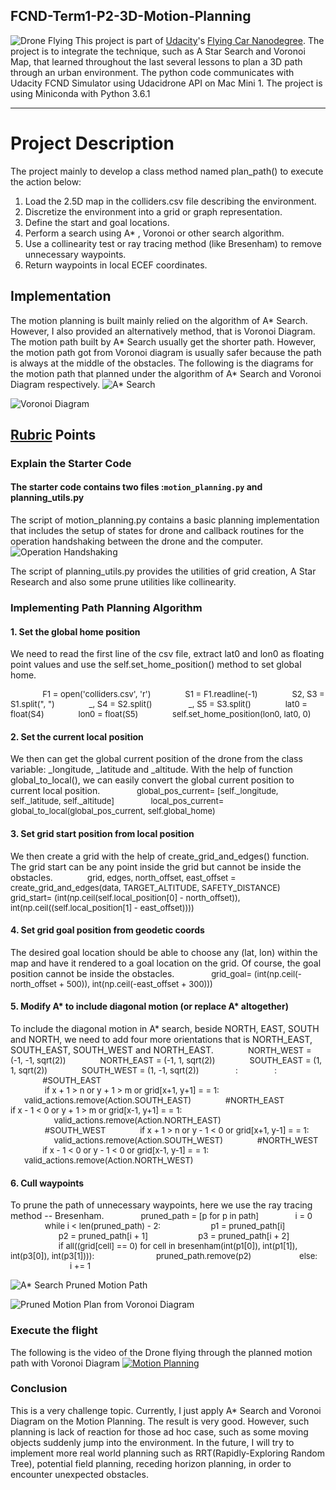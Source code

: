﻿## FCND-Term1-P2-3D-Motion-Planning
![Drone Flying](https://lh3.googleusercontent.com/KXhvQn59o4YO2fp-3QSlWIRMKoTWXacLE5yX2bsNpWMLYmT699cnSqqL_KMgA5cyWLhlf_eo9LgZi5Bvf6dmvEuaWom8U1mRP7mh4PnoovSsTdaGKwS1Xi7rWQVFSBzi9IOzfkBa58U67VtFwhzgBcuWTgBuoeHIce-qctPdPqcDUExXFd8Kagpeij45KgZ-rOyvlp5ZIlF92uRB9tzZadqmDKswkBhNqA3HOPCxm_BgBD_h3owipzeGPEzsDxuHI5PRtOg_EKTBjhhlS7oXVE9wMWfvSPgMHR-1mU6HCS6h1BUX21AkjbbFHfCfVYXea637tfKS-rNCIMObq4RNjzY92cYXALniCNM38y7ftBtHIuO_ocjRvaqcZbjkCgxBSWGJnxcQOcY_Brrox9_9AXjEqZ51FnlpKKV5PL-a5xCFrgo2oaRCv0dJIFdujzbILFDrkTbEAoFPHU8b_LwT4RlGEBN8eD6v3gn2WCxbQAOQrfm8WR_f82Ve7s63z5KBJuMIkmZBp4IKoHoQ-mDvOPx2FI7E9FrmYnB4yj1X_1de70xoGr6bcRtn-FxwLkfalwLj_7sPSfDqyFz0c6ujZrYxN0kw_Flti4y-9tM5yPUkJ2BWY8NRFhj4s-9pv4IIbHZ8N1k1Ogbosa2LawHqDUDzUfsW9pWgSxtYgTk9VDt73Lvm6jv9Dm1M80je3gxh5pw-iRDIjxJJc9kzTFgJoB2s=w1280-h720-no?authuser=0)
This project is part of [Udacity](https://www.udacity.com "Udacity - Be in demand")'s [Flying Car Nanodegree](https://www.udacity.com/course/flying-car-nanodegree--nd787).  The project is to integrate the technique, such as A Star Search and Voronoi Map, that learned throughout the last several lessons to plan a 3D path through an urban environment.   The python code communicates with Udacity FCND Simulator using Udacidrone API on Mac Mini 1.  The project is using Miniconda with Python 3.6.1


---


# Project Description
The project mainly to develop a class method named plan_path() to execute the action below:
1. Load the 2.5D map in the colliders.csv file describing the environment.
2. Discretize the environment into a grid or graph representation.
3. Define the start and goal locations.
4. Perform a search using A* , Voronoi or other search algorithm.
5. Use a collinearity test or ray tracing method (like Bresenham) to remove unnecessary waypoints.
6. Return waypoints in local ECEF coordinates.

## Implementation
The motion planning is built mainly relied on the algorithm of A* Search.  However, I also provided an alternatively method, that is Voronoi Diagram.  The motion path built by A* Search usually get the shorter path.  However, the motion path got from Voronoi diagram is usually safer because the path is always at the middle of the obstacles.  The following is the diagrams for the motion path that planned under the algorithm of A* Search and Voronoi Diagram respectively.
![A* Search](https://lh3.googleusercontent.com/aZdFgWReUMX12dC7KNj9ewd_zRmEgd7uSZ_-95P8FMS_lJ3ms6UtDvgK0rtSglmPHcoOQTZbPXkQgEIZyBAovA7BZP6PuQgRMTnb2UXWV1T6JBlpBFXj3MTBg1FzIA8Cj0bF2sMoW3-PIF892_Ya06lnhfRmeV5tciRispSbba5rtlnZ09gpKGhM2xZFcGCIZUMPJlPqb6e1vEjXZTp23WvU3qqhNswPRoil_3FUsKXTi0ZQ-BsPRluBDzNJSpZmxZ7jTvuSK4yXGqbyJivDnHUTSixnp-B_wIv42JYJRoCo2E8VdhXqt5szMIFNSV0ToGxIzcj-J7Vs3BA40CD5NiIiMcpU4oXx3NBz5bUhlCGcLZraiYaVDrnIyGYXazHaNLAlJCse3kgdHLwWa2NZVZVZYpm3o3upd0lnHdHD3QL6AXeTab5HMRX6uogXX8dBDVAITRYOkkrVFJwAYWqZDkn2_YSvwSbU-D4boEYkjMpI1k5Q92dCbOtgy3jSbrozsXshfFZkfgfgYFAL_qLVucIcrD0DwOto9hXNfskrWVeQoeTgnF2GPeM95mzZqfV0KAkFIgVPv3IeW0sXgPDnzfmdHT2eHGasJAKkmHjhTBxiB2NeJEHmdhqtcVs-_IT3RzJqfdqqNZllDsUN2uHM9Gp8yC5AlCwr6RELXxx22nJqAXQ6Ru6hswzK3wnFvyreVn1Jw5CXU4hGENUvrvi_hml1=s864-no?authuser=0)

![Voronoi Diagram](https://lh3.googleusercontent.com/O54EMbZvhGHGAY5As4gR1CMBEtevEJMlQiM0tazjdLKOZvFNu_1UZjydYCDuNgOdX14KivK8BrWuoSO3hN5AA0ZbKV8QNpcRTd-MNgEZmO2EsvowJxcIawrqjAremLs71fOmL49B4Y4D99QeVwKda0EvyU4kt1jL9sSZT_W51GWdSfTJ4fpwqix0puM34hXioW6mOpc_3NweuKTYlwqmqplLguNUIuewi4sCf5S1QXENKViWnE8DHGESdpvuegfnzbIxXvSkHLapHTrO3vt2JFmXoQkGcJBMZy7z9L1-Nu6vXdtAaq6ZC2wWDift7kNRsVRVhr5_W7CKHmzB-duwD5XT4Eu3xpQxRmpwz5j82el_LGyAvqQjV-Zh8p-ZyFVs_RatgXlq40TX9iLbSQkmVJrGEuhm1SnD0cMMnZtqQsybQ1W_nFeqo7nLdh8zf7ux5LHOFt1tQakhxOn-HdfiJzy-9DRmRL3ZUFMy4GyJyGoLaoZJ9Akme-EfwXLh_fEpTyFKDFGSKUGYgeLTvIpm4bO0RqtCauocIqZ9Imy8TJQb9tfzXASwdfxFuFax9_aumpO8daFCaJ-rU9YWjn9Oz5RRPpTLOE8wJWI5DtxweD9ihbLIP4JryMRQZDwaenXX6PMrZEr3CeRMxNEdhNDh6wznMxSD-Sfyha07nfShQhKYeep3RAFeIXz2UYopLLz5HjOqMBqCyZCohMok3lFNVzq-=s864-no?authuser=0)



## [Rubric](https://review.udacity.com/#!/rubrics/1534/view) Points



### Explain the Starter Code

#### The starter code contains two files :`motion_planning.py` and planning_utils.py
The script of motion_planning.py contains a basic planning implementation that includes the setup of states for drone and callback routines for the operation handshaking between the drone and the computer.
![Operation Handshaking](https://lh3.googleusercontent.com/Wd0iZqlxMshO2IvRMbQUxkbgmJLckhTdLCOwSjwOoXkyA5ImGiZCVN2ZpsfR2uMoNiGRMzRHMk1ShS2QwcZr4l5QE4dcSOLsWsiwJAOpRAPmW8-KhMOJ0Q7djeb4FQlbw6PyZcatDAQkvcuL2EyTfxklQl8ORo68gdHiUcKmr682QDmmSejpfbW-H-dFDx6FPIEodf88J-IFLuUd7dBjd2kb3GLDfnS6DR7qy8_7qVDGIhQFN53XMGh64-WMhImFO7IhgVjClmVXUgd9i33pjkgACcCGbyaycn6su8fZsxYdAHG9c1gaBdJMZHWFsZgj3e9JKxNRlrTAbO5ItY3kQoC6-gdnJBRZFeJt7ctiHd_J2LGFXyOFSxsYdWIGMmeD8tnIqzoWN20yZqaLNR76-q4p-RghgJEkKTaMBPm6IgcdJNHOlI521kXg6ZAbRYFTirnyzRAPoyRr_JVJ3KddQpLBbF9Tj2WKgKAc178ygrXNT1cok9IlvdOJQsb1aDC3cB_s0d2AZrp0cc4mauOV3D8MEA8SC5xm3U1iYMUMWnzfxb9YlThHQb3h2hvTNHK4Dz_5WEgZBEhDhtAiCYnd6n1YWUzz6i3iMjvkmKzhbYWLxNwAR3-yFhcWgrhIXy6zzvGMbKiF4K_FoU7uBWdDM1F4Ty20kxJ1P5CKWLrNRHfBnld-wOjvbWj7qye-TM1p4HFtiASdQu3Z6ZWjUFyb4ZgO=w960-h720-no?authuser=0)


The script of planning_utils.py provides the utilities of grid creation, A Star Research and also some prune utilities like collinearity.

### Implementing Path Planning Algorithm

#### 1. Set the global home position
We need to read the first line of the csv file, extract lat0 and lon0 as floating point values and use the self.set_home_position() method to set global home. 
			
<font size="2"> &nbsp;&nbsp;&nbsp;&nbsp;&nbsp;&nbsp;&nbsp;&nbsp;&nbsp;&nbsp;&nbsp;&nbsp;&nbsp;&nbsp;F1 = open('colliders.csv', 'r')
&nbsp;&nbsp;&nbsp;&nbsp;&nbsp;&nbsp;&nbsp;&nbsp;&nbsp;&nbsp;&nbsp;&nbsp;&nbsp;&nbsp;S1 = F1.readline(-1)
&nbsp;&nbsp;&nbsp;&nbsp;&nbsp;&nbsp;&nbsp;&nbsp;&nbsp;&nbsp;&nbsp;&nbsp;&nbsp;&nbsp;S2, S3 = S1.split(", ")
&nbsp;&nbsp;&nbsp;&nbsp;&nbsp;&nbsp;&nbsp;&nbsp;&nbsp;&nbsp;&nbsp;&nbsp;&nbsp;&nbsp;_, S4 = S2.split()
&nbsp;&nbsp;&nbsp;&nbsp;&nbsp;&nbsp;&nbsp;&nbsp;&nbsp;&nbsp;&nbsp;&nbsp;&nbsp;&nbsp; _, S5 = S3.split()
            &nbsp;&nbsp;&nbsp;&nbsp;&nbsp;&nbsp;&nbsp;&nbsp;&nbsp;&nbsp;&nbsp;&nbsp;&nbsp;&nbsp;lat0 = float(S4)
            &nbsp;&nbsp;&nbsp;&nbsp;&nbsp;&nbsp;&nbsp;&nbsp;&nbsp;&nbsp;&nbsp;&nbsp;&nbsp;&nbsp;lon0 = float(S5)
            &nbsp;&nbsp;&nbsp;&nbsp;&nbsp;&nbsp;&nbsp;&nbsp;&nbsp;&nbsp;&nbsp;&nbsp;&nbsp;&nbsp;self.set_home_position(lon0, lat0, 0)
</font>


#### 2. Set the current local position
We then can get the global current position of the drone from the class variable: _longitude, _latitude and _altitude.  With the help of function global_to_local(),  we can easily convert the global current position to current local position.
<font size="2"> &nbsp;&nbsp;&nbsp;&nbsp;&nbsp;&nbsp;&nbsp;&nbsp;&nbsp;&nbsp;&nbsp;&nbsp;&nbsp;&nbsp; global_pos_current= [self._longitude, self._latitude, self._altitude]
&nbsp;&nbsp;&nbsp;&nbsp;&nbsp;&nbsp;&nbsp;&nbsp;&nbsp;&nbsp;&nbsp;&nbsp;&nbsp;&nbsp; local_pos_current= global_to_local(global_pos_current, self.global_home)
</font>

#### 3. Set grid start position from local position
We then create a grid with the help of create_grid_and_edges() function.  The grid start can be any point inside the grid but cannot be inside the obstacles.
<font size="2"> &nbsp;&nbsp;&nbsp;&nbsp;&nbsp;&nbsp;&nbsp;&nbsp;&nbsp;&nbsp;&nbsp;&nbsp;&nbsp;&nbsp;grid, edges, north_offset, east_offset = create_grid_and_edges(data, TARGET_ALTITUDE, SAFETY_DISTANCE)
&nbsp;&nbsp;&nbsp;&nbsp;&nbsp;&nbsp;&nbsp;&nbsp;&nbsp;&nbsp;&nbsp;&nbsp;&nbsp;&nbsp; grid_start= (int(np.ceil(self.local_position[0] - north_offset)), int(np.ceil((self.local_position[1] - east_offset))))
</font>

#### 4. Set grid goal position from geodetic coords
The desired goal location should be able to choose any (lat, lon) within the map and have it rendered to a goal location on the grid.  Of course, the goal position cannot be inside the obstacles.
<font size="2"> &nbsp;&nbsp;&nbsp;&nbsp;&nbsp;&nbsp;&nbsp;&nbsp;&nbsp;&nbsp;&nbsp;&nbsp;&nbsp;&nbsp; grid_goal= (int(np.ceil(-north_offset + 500)), int(np.ceil(-east_offset + 300)))
</font>
#### 5. Modify A* to include diagonal motion (or replace A* altogether)
To include the diagonal motion in A* search,  beside NORTH,  EAST,  SOUTH and NORTH, we need to add four more orientations that is NORTH_EAST, SOUTH_EAST, SOUTH_WEST and NORTH_EAST.
<font size="2"> 
    &nbsp;&nbsp;&nbsp;&nbsp;&nbsp;&nbsp;&nbsp;&nbsp;&nbsp;&nbsp;&nbsp;&nbsp;&nbsp;&nbsp;NORTH_WEST = (-1, -1, sqrt(2))
    &nbsp;&nbsp;&nbsp;&nbsp;&nbsp;&nbsp;&nbsp;&nbsp;&nbsp;&nbsp;&nbsp;&nbsp;&nbsp;&nbsp;NORTH_EAST = (-1, 1, sqrt(2))
    &nbsp;&nbsp;&nbsp;&nbsp;&nbsp;&nbsp;&nbsp;&nbsp;&nbsp;&nbsp;&nbsp;&nbsp;&nbsp;&nbsp;SOUTH_EAST = (1, 1, sqrt(2))
    &nbsp;&nbsp;&nbsp;&nbsp;&nbsp;&nbsp;&nbsp;&nbsp;&nbsp;&nbsp;&nbsp;&nbsp;&nbsp;&nbsp;SOUTH_WEST = (1, -1, sqrt(2))
&nbsp;&nbsp;&nbsp;&nbsp;&nbsp;&nbsp;&nbsp;&nbsp;&nbsp;&nbsp;&nbsp;&nbsp;&nbsp;&nbsp;						    :
&nbsp;&nbsp;&nbsp;&nbsp;&nbsp;&nbsp;&nbsp;&nbsp;&nbsp;&nbsp;&nbsp;&nbsp;&nbsp;&nbsp;						    :
    &nbsp;&nbsp;&nbsp;&nbsp;&nbsp;&nbsp;&nbsp;&nbsp;&nbsp;&nbsp;&nbsp;&nbsp;&nbsp;&nbsp;#SOUTH_EAST		
&nbsp;&nbsp;&nbsp;&nbsp;&nbsp;&nbsp;&nbsp;&nbsp;&nbsp;&nbsp;&nbsp;&nbsp;&nbsp;&nbsp;    if x + 1 > n or y + 1 > m or grid[x+1, y+1] = = 1:
        &nbsp;&nbsp;&nbsp;&nbsp;&nbsp;&nbsp;&nbsp;&nbsp;&nbsp;&nbsp;&nbsp;&nbsp;&nbsp;&nbsp; &nbsp;&nbsp;&nbsp;&nbsp;&nbsp;&nbsp;valid_actions.remove(Action.SOUTH_EAST)
    &nbsp;&nbsp;&nbsp;&nbsp;&nbsp;&nbsp;&nbsp;&nbsp;&nbsp;&nbsp;&nbsp;&nbsp;&nbsp;&nbsp;#NORTH_EAST
   &nbsp;&nbsp;&nbsp;&nbsp;&nbsp;&nbsp;&nbsp;&nbsp;&nbsp;&nbsp;&nbsp;&nbsp;&nbsp;&nbsp; if x - 1 < 0 or y + 1 > m or grid[x-1, y+1] = = 1:
        &nbsp;&nbsp;&nbsp;&nbsp;&nbsp;&nbsp;&nbsp;&nbsp;&nbsp;&nbsp;&nbsp;&nbsp;&nbsp;&nbsp;&nbsp;&nbsp;&nbsp;&nbsp;&nbsp;valid_actions.remove(Action.NORTH_EAST)			
   &nbsp;&nbsp;&nbsp;&nbsp;&nbsp;&nbsp;&nbsp;&nbsp;&nbsp;&nbsp;&nbsp;&nbsp;&nbsp;&nbsp; #SOUTH_WEST
    &nbsp;&nbsp;&nbsp;&nbsp;&nbsp;&nbsp;&nbsp;&nbsp;&nbsp;&nbsp;&nbsp;&nbsp;&nbsp;&nbsp;if x + 1 > n or y - 1 < 0 or grid[x+1, y-1] = = 1:
        &nbsp;&nbsp;&nbsp;&nbsp;&nbsp;&nbsp;&nbsp;&nbsp;&nbsp;&nbsp;&nbsp;&nbsp;&nbsp;&nbsp;&nbsp;&nbsp;&nbsp;&nbsp;&nbsp;valid_actions.remove(Action.SOUTH_WEST)
    &nbsp;&nbsp;&nbsp;&nbsp;&nbsp;&nbsp;&nbsp;&nbsp;&nbsp;&nbsp;&nbsp;&nbsp;&nbsp;&nbsp;#NORTH_WEST
    &nbsp;&nbsp;&nbsp;&nbsp;&nbsp;&nbsp;&nbsp;&nbsp;&nbsp;&nbsp;&nbsp;&nbsp;&nbsp;&nbsp;if x - 1 < 0 or y - 1 < 0 or grid[x-1, y-1] = = 1:
       &nbsp;&nbsp;&nbsp;&nbsp;&nbsp;&nbsp;&nbsp;&nbsp;&nbsp;&nbsp;&nbsp;&nbsp;&nbsp;&nbsp; &nbsp;&nbsp;&nbsp;&nbsp;&nbsp;&nbsp;valid_actions.remove(Action.NORTH_WEST)	
</font>        


#### 6. Cull waypoints 
To prune the path of unnecessary waypoints, here we use the ray tracing method -- Bresenham.
<font size="2">     &nbsp;&nbsp;&nbsp;&nbsp;&nbsp;&nbsp;&nbsp;&nbsp;&nbsp;&nbsp;&nbsp;&nbsp;&nbsp;&nbsp; pruned_path = [p for p in path]
    &nbsp;&nbsp;&nbsp;&nbsp;&nbsp;&nbsp;&nbsp;&nbsp;&nbsp;&nbsp;&nbsp;&nbsp;&nbsp;&nbsp; i = 0
   &nbsp;&nbsp;&nbsp;&nbsp;&nbsp;&nbsp;&nbsp;&nbsp;&nbsp;&nbsp;&nbsp;&nbsp;&nbsp;&nbsp; while i < len(pruned_path) - 2:
       &nbsp;&nbsp;&nbsp;&nbsp;&nbsp;&nbsp;&nbsp;&nbsp;&nbsp;&nbsp;&nbsp;&nbsp;&nbsp;&nbsp;&nbsp;&nbsp;&nbsp;&nbsp;&nbsp;&nbsp; p1 = pruned_path[i]
       &nbsp;&nbsp;&nbsp;&nbsp;&nbsp;&nbsp;&nbsp;&nbsp;&nbsp;&nbsp;&nbsp;&nbsp;&nbsp;&nbsp;&nbsp;&nbsp;&nbsp;&nbsp;&nbsp;&nbsp; p2 = pruned_path[i + 1]
       &nbsp;&nbsp;&nbsp;&nbsp;&nbsp;&nbsp;&nbsp;&nbsp;&nbsp;&nbsp;&nbsp;&nbsp;&nbsp;&nbsp;&nbsp;&nbsp;&nbsp;&nbsp;&nbsp;&nbsp; p3 = pruned_path[i + 2]
&nbsp;&nbsp;&nbsp;&nbsp;&nbsp;&nbsp;&nbsp;&nbsp;&nbsp;&nbsp;&nbsp;&nbsp;&nbsp;&nbsp;&nbsp;&nbsp;&nbsp;&nbsp;&nbsp;&nbsp;  if  all((grid[cell] == 0) for cell in bresenham(int(p1[0]), int(p1[1]), int(p3[0]), int(p3[1]))):
            &nbsp;&nbsp;&nbsp;&nbsp;&nbsp;&nbsp;&nbsp;&nbsp;&nbsp;&nbsp;&nbsp;&nbsp;&nbsp;&nbsp;&nbsp;&nbsp;&nbsp;&nbsp;&nbsp;&nbsp;&nbsp;&nbsp;&nbsp;&nbsp;&nbsp;&nbsp;pruned_path.remove(p2)
        &nbsp;&nbsp;&nbsp;&nbsp;&nbsp;&nbsp;&nbsp;&nbsp;&nbsp;&nbsp;&nbsp;&nbsp;&nbsp;&nbsp;&nbsp;&nbsp;&nbsp;&nbsp;&nbsp;&nbsp;else:
            &nbsp;&nbsp;&nbsp;&nbsp;&nbsp;&nbsp;&nbsp;&nbsp;&nbsp;&nbsp;&nbsp;&nbsp;&nbsp;&nbsp;&nbsp;&nbsp;&nbsp;&nbsp;&nbsp;&nbsp;&nbsp;&nbsp;&nbsp;&nbsp;&nbsp;&nbsp;i += 1      
</font>

![A* Search Pruned Motion Path](https://lh3.googleusercontent.com/QD78TmY0rmL_Syck3lowSxk8sLIShFtUUrdhlEYgrLFijH3zZvv82h45xOZApMbM_elhJcri1AvTdMRmCzM8BTD8A8F3gyTe2ryx4EfUPhve_n4C-L7PIAtRL2PtoG50q_iUO9ia9wNA_li1PeR4cEujyqTKZabUV7K5LO9ahZkoSzfH1TdPFR58U4XGWyLiUutldzld8C9fMVW_MKEvgjYldw_5JYCfGJ7f9SzF8tuYXC55mVnS-gaBQvLWLZkpf1HEbJ3uBbZu7AtMvou7nwBtaCcRVDQknL6ajwR_T2Q0PQF45XR0zB6vCLYJOZ-NuYzyWCl23xER6LOKJk55clB0aN_eYhRYUlYTvRU5M-T8Samr9wQ_RV5e_t4P8jVco63uaUWEHLqI9UShA-BSXyIetM1X6N_TbuOX1Ys5aeENWTFL6HgPtma4VAegChVyDAGqIW-iAaF5jkLJPhA2r9IiXXQ_hNiOoEREVu_UuV-7lMGQffG3fmAK-JJZPDBZhvXfdNXjAI-UzePSvZqNNo0jMyZR59OCMtT6-adtsPM_xct4oXsk77zO29z0sivrq0Lca9gjoz8Zc8HFBIMInDRgQ_yeNVDiWpg2pGEPF-MCmulYD_bzLclHEx2LftKXdLpXsbyy6ATHxF_nbs9aGSLjrab9J7iu6bAiUvzSHYkWVj8EJtuhG5gYkMNVqarBoUrL2gKVHqSLGCjVccQOB2YK=s864-no?authuser=0)

![Pruned Motion Plan from Voronoi Diagram](https://lh3.googleusercontent.com/Djr8kKsN5tduaHx_02lH7yvHlhBuMRXhcZy98G9fA_91DStMpkGsUrA5nDPxhf9CmSdP1g_VwBH3dSWT1yREsbaUQvSpj5Iyd90tQEo-B0cCNw75yDPBFjpRI_eSTXqRSZFUa_PNd-6X9G_1i8WIkx0gof-kzCePUuV1TovjcWomZTzneBTrnXDXldDSzPUcYGs_WpDFJULzATuoxBMUE1faxK2cgIz2CctvQQ0mdFq_61WElf9OgpzFbFql2_IC7iq3-1TyyiNLWA3sbP2aRMeOdFIrZ1P1uwUYvCFxT6cBXAeZDu9oZgHBCMN610u8ttQFfT8lkhjrDos1mdBJYzmurb3KfYoYDA6QL3gQMWBhympPeh002T5UsOUMvOTECG-k7iChfMS0vejQnohNFV8joWKj8_Yj6VtJo2DketIpOwxHTHDbAR72Ipj4a_t8ee9ebOG65-4zjZ0ahmqSHMHoSKVWNfEoCp6WD8ldetjO0FsYgOsmzXtVRVpSkJsrx16I_bYI2lIdwz9BnDeC8MFAPhr3XR4nYbnXMRmrrtpT5_WemWo1vu8_1aA292fcyL4xPmRgoyIn5gizILISPfKIP1BmFcqlhgLJytsRzmSQuxFWgpfJUfW0_cVP9ZSDOtwQMm0uiN-VLVyop7S-_Ik8QDxShbAB5JUj5g7dZ5sX5f5wKIEFvE-ZC4WqwY26MVuluUsEPWCGJUfoKGw0Ha_5=w715-h722-no?authuser=0)
### Execute the flight
The following is the video of the Drone flying through the planned motion path with Voronoi  Diagram
[![Motion Planning](http://img.youtube.com/vi/gVI1KYsm3mc/0.jpg)](https://youtu.be/gVI1KYsm3mc)

### Conclusion
This is a very challenge topic.  Currently,  I just apply A* Search and Voronoi Diagram on the Motion Planning.  The result is very good.  However, such planning is lack of reaction for those ad hoc case, such as some moving objects suddenly jump into the environment.  In the future, I will try to implement more real world planning such as RRT(Rapidly-Exploring Random Tree), potential field planning, receding horizon planning, in order to encounter unexpected obstacles. 
  


